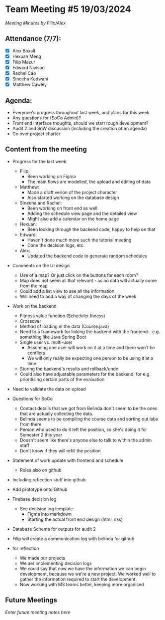 # Team Meeting #5 19/03/2024

*Meeting Minutes by Filip/Alex*

## Attendance (7/7):

- [X] Alex Boxall
- [X] Hexuan Meng
- [X] Filip Mazur
- [X] Edward Nivison
- [X] Rachel Cao
- [X] Sineeha Kodwani
- [X] Matthew Cawley

## Agenda:

- Everyone's progress throughout last week, and plans for this week
- Any questions for (SoCo Admin)?
- Front end interface thoughts, should we start rough development?
- Audit 2 and SoW discussion (including the creation of an agenda)
- Go over project charter

## Content from the meeting
- Progress for the last week
  - Filip:
    - Been working on Figma
    - The main flows are modelled, the upload and editing of data
  - Matthew:
    - Made a draft verion of the project character
    - Also started working on the database design
  - Sineeha and Rachel:
    - Been working on front end as well
    - Adding the schedule view page and the detailed view
    - Might also add a calendar on the home page
  - Hexuan:
    - Been looking through the backend code, happy to help on that
  - Edward:
    - Haven't done much more such the tutorial meeting
    - Done the decision logs, etc.
  - Alex:
    - Updated the backend code to generate random schedules
- Comments on the UI design
  - Use of a map? Or just click on the buttons for each room?
  - Map does not seem all that relevant - as no data will actually come from the map
  - Could add a list view to see all the information
  - Will need to add a way of changing the days of the week
- Work on the backend
  - Fitness value function (Scheduler.fitness)
  - Crossover
  - Method of loading in the data (Course.java)
  - Need to a framework for linking the backend with the frontend - e.g. something like Java Spring Boot
  - Single user vs. multi-user
    - Assuming one user will work on it at a time and there won't be conflicts
    - We will only really be expecting one person to be using it at a time
  - Storing the backend's results and rollback/undo
  - Could also have adjustable parameters for the backend, for e.g. prioritising certain parts of the evaluation
- Need to validate the data on upload 
- Questions for SoCo
  - Contact details that we got from Belinda don't seem to be the ones that are actually collecting the data.
  - Belinda seems to be compiling the course data and sorting out labs from there
  - Person who used to do it left the position, so she's doing it for Semester 2 this year
  - Doesn't seem like there's anyone else to talk to within the admin staff
  - Don't know if they will refill the position 

- Statement of work update with frontend and schedule
  - Roles also on github
- Including reflection stuff into github
- Add prototype onto Github
- Firebase decision log
  - See decision log template
    - Figma into markdown
    - Starting the actual front end design (html, css)
- Database Schema for outputs for audit 2
- Filip will create a communication log with belinda for github

- for reflection
    - We made our projects
    - We aer implementing decision logs
    - We could say that now we have the information we can begin development, because we we're a new project. We worked well to gather the information required to start the development.
    - Now working with MS teams better, keeping more organised 


## Future Meetings

*Enter future meeting notes here*
